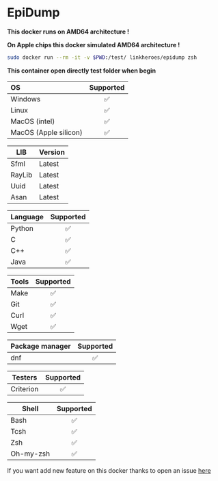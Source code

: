 # EpiDump

**This docker runs on AMD64 architecture !**

**On Apple chips this docker simulated AMD64 architecture !**

```bash
sudo docker run --rm -it -v $PWD:/test/ linkheroes/epidump zsh
```

**This container open directly test folder when begin**

| OS                    | Supported |
| :-------------------- | :-------: |
| Windows               |    ✅     |
| Linux                 |    ✅     |
| MacOS (intel)         |    ✅     |
| MacOS (Apple silicon) |    ✅     |

| LIB    | Version |
| ------ | ------- |
| Sfml   | Latest  |
| RayLib | Latest  |
| Uuid   | Latest  |
| Asan   | Latest  |

| Language | Supported |
| -------- | :-------: |
| Python   |    ✅     |
| C        |    ✅     |
| C++      |    ✅     |
| Java     |    ✅     |

| Tools | Supported |
| ----- | :-------: |
| Make  |    ✅     |
| Git   |    ✅     |
| Curl  |    ✅     |
| Wget  |    ✅     |

| Package manager | Supported |
| --------------- | :-------: |
| dnf             |    ✅     |

| Testers   | Supported |
| --------- | :-------: |
| Criterion |    ✅     |

| Shell     | Supported |
| --------- | :-------: |
| Bash      |    ✅     |
| Tcsh      |    ✅     |
| Zsh       |    ✅     |
| Oh-my-zsh |    ✅     |

If you want add new feature on this docker thanks to open an issue [here](https://github.com/Tek-Pheed/EpiDump/issues)
